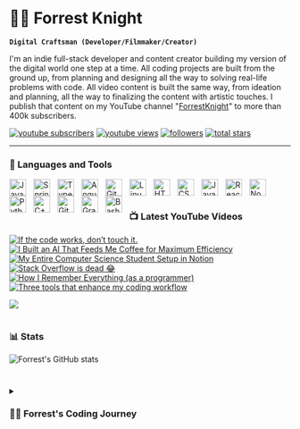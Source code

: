 # 🏄‍♂️ Forrest Knight

**`Digital Craftsman (Developer/Filmmaker/Creator)`**

I'm an indie full-stack developer and content creator building my version of the digital world one step at a time. All coding projects are built from the ground up, from planning and designing all the way to solving real-life problems with code. All video content is built the same way, from ideation and planning, all the way to finalizing the content with artistic touches. I publish that content on my YouTube channel "[ForrestKnight][youtube]" to more than 400k subscribers.

   <p align="left">
      <a href="https://www.youtube.com/c/fknight?sub_confirmation=1">
         <img alt="youtube subscribers" title="Subscribe to my YouTube channel" src="https://custom-icon-badges.demolab.com/youtube/channel/subscribers/UC2WHjPDvbE6O328n17ZGcfg?color=%23E05D44&label=SUBSCRIBE&logo=video&logoColor=white&style=for-the-badge&labelColor=CE4630"/></a> 
      <a href="https://www.youtube.com/c/fknight">
         <img alt="youtube views" title="YouTube views" src="https://custom-icon-badges.demolab.com/youtube/channel/views/UC2WHjPDvbE6O328n17ZGcfg?color=%23E1AD0E&logo=eye&logoColor=white&style=for-the-badge&labelColor=C79600"/></a> 
      <a href="https://github.com/ForrestKnight?tab=followers">
         <img alt="followers" title="Follow me on Github" src="https://custom-icon-badges.demolab.com/github/followers/ForrestKnight?color=236ad3&labelColor=1155ba&style=for-the-badge&logo=person-add&label=Follow&logoColor=white"/></a>
      <a href="https://github.com/ForrestKnight?tab=repositories&sort=stargazers">
         <img alt="total stars" title="Total stars on GitHub" src="https://custom-icon-badges.demolab.com/github/stars/ForrestKnight?color=55960c&style=for-the-badge&labelColor=488207&logo=star"/></a>
   </p>

---

### 🧰 Languages and Tools

<img align="left" alt="Java" width="30px" style="padding-right:10px;" src="https://cdn.jsdelivr.net/gh/devicons/devicon/icons/java/java-original.svg"/>
<img align="left" alt="Spring" width="30px" style="padding-right:10px;" src="https://cdn.jsdelivr.net/gh/devicons/devicon/icons/spring/spring-original.svg" />
<img align="left" alt="TypeScript" width="30px" style="padding-right:10px;" src="https://cdn.jsdelivr.net/gh/devicons/devicon/icons/typescript/typescript-plain.svg" />
<img align="left" alt="Angular" width="30px" style="padding-right:10px;" src="https://cdn.jsdelivr.net/gh/devicons/devicon/icons/angularjs/angularjs-plain.svg" />
<img align="left" alt="Git" width="30px" style="padding-right:10px;" src="https://cdn.jsdelivr.net/gh/devicons/devicon/icons/git/git-original.svg" />
<img align="left" alt="Linux" width="30px" style="padding-right:10px;" src="https://cdn.jsdelivr.net/gh/devicons/devicon/icons/linux/linux-original.svg" />
<img align="left" alt="HTML" width="30px" style="padding-right:10px;" src="https://cdn.jsdelivr.net/gh/devicons/devicon/icons/html5/html5-plain.svg" />
<img align="left" alt="CSS" width="30px" style="padding-right:10px;" src="https://cdn.jsdelivr.net/gh/devicons/devicon/icons/css3/css3-plain.svg" />
<img align="left" alt="JavaScript" width="30px" style="padding-right:10px;" src="https://cdn.jsdelivr.net/gh/devicons/devicon/icons/javascript/javascript-plain.svg" />
<img align="left" alt="React" width="30px" style="padding-right:10px;" src="https://cdn.jsdelivr.net/gh/devicons/devicon/icons/react/react-original.svg" />
<img align="left" alt="NodeJS" width="30px" style="padding-right:10px;" src="https://cdn.jsdelivr.net/gh/devicons/devicon/icons/nodejs/nodejs-original.svg" />
<img align="left" alt="Python" width="30px" style="padding-right:10px;" src="https://cdn.jsdelivr.net/gh/devicons/devicon/icons/python/python-plain.svg" />
<img align="left" alt="C++" width="30px" style="padding-right:10px;" src="https://cdn.jsdelivr.net/gh/devicons/devicon/icons/cplusplus/cplusplus-line.svg" />
<img align="left" alt="GitHub" width="30px" style="padding-right:10px;" src="https://cdn.jsdelivr.net/gh/devicons/devicon/icons/github/github-original.svg" />
<img align="left" alt="Gradle" width="30px" style="padding-right:10px;" src="https://cdn.jsdelivr.net/gh/devicons/devicon/icons/gradle/gradle-plain.svg" />
<img align="left" alt="Bash" width="30px" style="padding-right:10px;" src="https://cdn.jsdelivr.net/gh/devicons/devicon/icons/bash/bash-original.svg" />
<br />

#

### 📺 Latest YouTube Videos

<!-- BEGIN YOUTUBE-CARDS -->
[![If the code works, don’t touch it.](https://ytcards.demolab.com/?id=wT07kW-aPUQ&title=If+the+code+works%2C+don%E2%80%99t+touch+it.&lang=en&timestamp=1693929644&background_color=%230d1117&title_color=%23ffffff&stats_color=%23dedede&max_title_lines=1&width=250&border_radius=5&duration=58 "If the code works, don’t touch it.")](https://www.youtube.com/watch?v=wT07kW-aPUQ)
[![I Built an AI That Feeds Me Coffee for Maximum Efficiency](https://ytcards.demolab.com/?id=tyAPu2cCOZE&title=I+Built+an+AI+That+Feeds+Me+Coffee+for+Maximum+Efficiency&lang=en&timestamp=1693404079&background_color=%230d1117&title_color=%23ffffff&stats_color=%23dedede&max_title_lines=1&width=250&border_radius=5&duration=539 "I Built an AI That Feeds Me Coffee for Maximum Efficiency")](https://www.youtube.com/watch?v=tyAPu2cCOZE)
[![My Entire Computer Science Student Setup in Notion](https://ytcards.demolab.com/?id=Nv1Z3Aximdg&title=My+Entire+Computer+Science+Student+Setup+in+Notion&lang=en&timestamp=1692043807&background_color=%230d1117&title_color=%23ffffff&stats_color=%23dedede&max_title_lines=1&width=250&border_radius=5&duration=1296 "My Entire Computer Science Student Setup in Notion")](https://www.youtube.com/watch?v=Nv1Z3Aximdg)
[![Stack Overflow is dead 😂](https://ytcards.demolab.com/?id=xsXisg-rceQ&title=Stack+Overflow+is+dead+%F0%9F%98%82&lang=en&timestamp=1691589645&background_color=%230d1117&title_color=%23ffffff&stats_color=%23dedede&max_title_lines=1&width=250&border_radius=5&duration=179 "Stack Overflow is dead 😂")](https://www.youtube.com/watch?v=xsXisg-rceQ)
[![How I Remember Everything (as a programmer)](https://ytcards.demolab.com/?id=u5DGCj5QQTg&title=How+I+Remember+Everything+%28as+a+programmer%29&lang=en&timestamp=1691420442&background_color=%230d1117&title_color=%23ffffff&stats_color=%23dedede&max_title_lines=1&width=250&border_radius=5&duration=592 "How I Remember Everything (as a programmer)")](https://www.youtube.com/watch?v=u5DGCj5QQTg)
[![Three tools that enhance my coding workflow](https://ytcards.demolab.com/?id=o4v1tFN7SBk&title=Three+tools+that+enhance+my+coding+workflow&lang=en&timestamp=1689693304&background_color=%230d1117&title_color=%23ffffff&stats_color=%23dedede&max_title_lines=1&width=250&border_radius=5&duration=60 "Three tools that enhance my coding workflow")](https://www.youtube.com/watch?v=o4v1tFN7SBk)
<!-- END YOUTUBE-CARDS -->

[<img src="https://custom-icon-badges.demolab.com/badge/-Subscribe%20For%20More-red?style=for-the-badge&logo=video&logoColor=white"/>](https://www.youtube.com/c/fknight?sub_confirmation=1)

#

### 📊 Stats

![Forrest's GitHub stats](https://github-readme-stats.vercel.app/api?username=forrestknight&show_icons=true&theme=gruvbox)

<!-- ![GitHub Streak](https://streak-stats.demolab.com?user=ForrestKnight&theme=gruvbox&border_radius=4.5) -->

#

<details>
 <summary><h3>👨‍💻 Forrest's Coding Journey</h3></summary>
   I started my coding journey as a naive computer science student with a passion to learn everything I could about this programming world - code, unix, linux, theory. And all the while, teaching myself iOS development with a dream to build my own app, but that soon got overshadowed by my desire to excel in Java. A desire that landed me a full-stack software engineering job upon graduation. However, I had another desire I had been pursuing throughout this time - YouTube content creation. I eventually ended up quitting my software engineering job to pursue YouTube full-time, and that has been my focus ever since. But there's something that's always bothered me about my journey - abandoning my dream of building my own app to pursue the safe route, a job. Now I've already taken the leap away from that safety net into this uncomfortable, unexplored world that it being a creator. And it worked out, but again, it became comfortable. It's easier to create a video than go out on a ledge and build my own product. I do have to eat, at the end of the day, but I think it's time. It's time to get uncomfortable again. I have a burning desire to get back on the horse, and fulfill that dream younger me had of building my own app, my own product. And in order to do that, I'll be implmementing a few measures to streamline my YouTube content to focus more time on fulfilling that dream - a dream that I'll be ready to tackle in 2023 due to the measure I'm putting in place now until the end of 2022. Don't wait up, because I'm coming.

[website]: https://fkcodes.com
[youtube]: https://youtube.com/fknight
